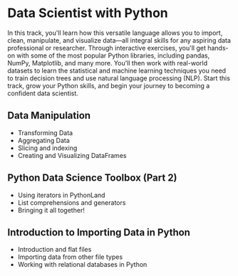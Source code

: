 # Data Scientist with Python

In this track, you'll learn how this versatile language allows you to import, clean, manipulate, and visualize data—all integral skills for any aspiring data professional or researcher. Through interactive exercises, you'll get hands-on with some of the most popular Python libraries, including pandas, NumPy, Matplotlib, and many more. You'll then work with real-world datasets to learn the statistical and machine learning techniques you need to train decision trees and use natural language processing (NLP). Start this track, grow your Python skills, and begin your journey to becoming a confident data scientist.

## Data Manipulation
* Transforming Data
* Aggregating Data
* Slicing and indexing
* Creating and Visualizing DataFrames

## Python Data Science Toolbox (Part 2)
* Using iterators in PythonLand
* List comprehensions and generators
* Bringing it all together!

## Introduction to Importing Data in Python
* Introduction and flat files
* Importing data from other file types
* Working with relational databases in Python
